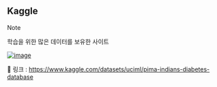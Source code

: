 ## Kaggle
> [!NOTE]
> 학습을 위한 많은 데이터를 보유한 사이트

[![image](https://storage.googleapis.com/kaggle-datasets-images/228/482/a520351269b547c89afe790820a1087e/dataset-card.jpeg)](https://www.kaggle.com/datasets/uciml/pima-indians-diabetes-database) 

🔗 링크 : <https://www.kaggle.com/datasets/uciml/pima-indians-diabetes-database>

